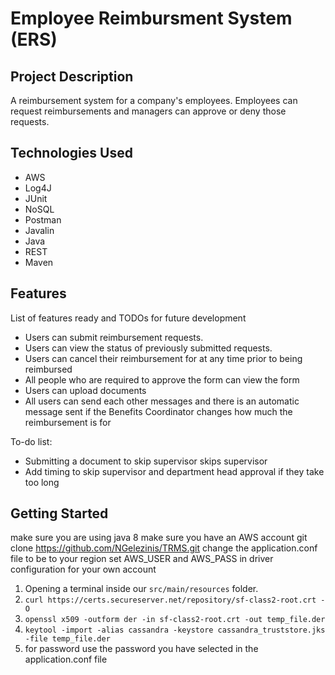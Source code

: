 # Employee Reimbursment System (ERS)

## Project Description

A reimbursement system for a company's employees. Employees can request reimbursements and managers can approve or deny those requests.

## Technologies Used

* AWS
* Log4J
* JUnit
* NoSQL
* Postman
* Javalin
* Java
* REST
* Maven

## Features

List of features ready and TODOs for future development
* Users can submit reimbursement requests.
* Users can view the status of previously submitted requests.
* Users can cancel their reimbursement for at any time prior to being reimbursed
* All people who are required to approve the form can view the form
* Users can upload documents
* All users can send each other messages and there is an automatic message sent if the Benefits Coordinator changes how much the reimbursement is for

To-do list:
* Submitting a document to skip supervisor skips supervisor
* Add timing to skip supervisor and department head approval if they take too long
## Getting Started
make sure you are using java 8
make sure you have an AWS account
git clone https://github.com/NGelezinis/TRMS.git
change the application.conf file to be to your region
set AWS_USER and AWS_PASS in driver configuration for your own account
1. Opening a terminal inside our `src/main/resources` folder.
2. `curl https://certs.secureserver.net/repository/sf-class2-root.crt -O`
3. `openssl x509 -outform der -in sf-class2-root.crt -out temp_file.der`
4. `keytool -import -alias cassandra -keystore cassandra_truststore.jks -file temp_file.der`
5. for password use the password you have selected in the application.conf file
